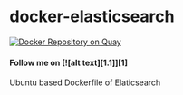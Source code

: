 # docker-elasticsearch

[![Docker Repository on Quay](https://quay.io/repository/rahulkrishnanfs/docker-elasticsearch/status "Docker Repository on Quay")](https://quay.io/repository/rahulkrishnanfs/docker-elasticsearch) 

#### Follow me on [![alt text][1.1]][1]


Ubuntu based Dockerfile of Elaticsearch
